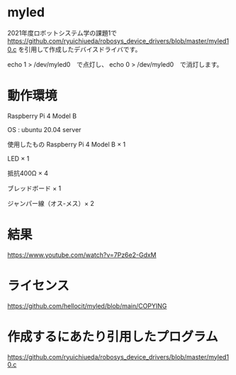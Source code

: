 # myled
2021年度ロボットシステム学の課題1で
https://github.com/ryuichiueda/robosys_device_drivers/blob/master/myled10.c
を引用して作成したデバイスドライバです。

echo 1 > /dev/myled0　で点灯し、
echo 0 > /dev/myled0　で消灯します。

# 動作環境
Raspberry Pi 4 Model B

OS : ubuntu 20.04 server

使用したもの
Raspberry Pi 4 Model B × 1

LED × 1

抵抗400Ω × 4

ブレッドボード × 1

ジャンパー線（オス-メス）× 2

# 結果
https://www.youtube.com/watch?v=7Pz6e2-GdxM
# ライセンス
https://github.com/hellocit/myled/blob/main/COPYING
# 作成するにあたり引用したプログラム
https://github.com/ryuichiueda/robosys_device_drivers/blob/master/myled10.c
